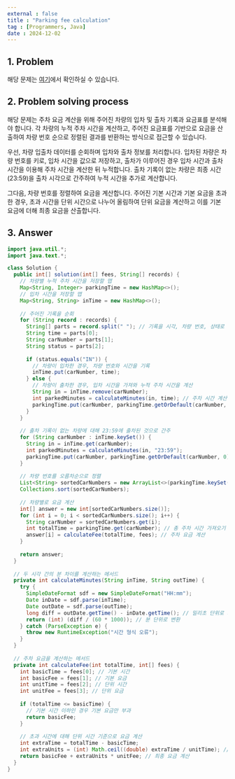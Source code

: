 ```yaml
---
external : false
title : "Parking fee calculation"
tag : [Programmers, Java]
date : 2024-12-02
---
```


## 1. Problem

해당 문제는 [여기](https://school.programmers.co.kr/learn/courses/30/lessons/92341)에서 확인하실 수 있습니다.

## 2. Problem solving process

해당 문제는 주차 요금 계산을 위해 주어진 차량의 입차 및 출차 기록과 요금표를 분석해야 합니다. 각 차량의 누적 주차 시간을 계산하고, 주어진 요금표를 기반으로 요금을 산출하여 차량 번호 순으로 정렬된 결과를 반환하는 방식으로 접근할 수 있습니다.

우선, 차량 입출차 데이터를 순회하며 입차와 출차 정보를 처리합니다. 입차된 차량은 차량 번호를 키로, 입차 시간을 값으로 저장하고, 출차가 이루어진 경우 입차 시간과 출차 시간을 이용해 주차 시간을 계산한 뒤 누적합니다. 출차 기록이 없는 차량은 최종 시간(23:59)을 출차 시각으로 간주하여 누적 시간을 추가로 계산합니다.

그다음, 차량 번호를 정렬하여 요금을 계산합니다. 주어진 기본 시간과 기본 요금을 초과한 경우, 초과 시간을 단위 시간으로 나누어 올림하여 단위 요금을 계산하고 이를 기본 요금에 더해 최종 요금을 산출합니다.

## 3. Answer

```java
import java.util.*;
import java.text.*;

class Solution {
  public int[] solution(int[] fees, String[] records) {
    // 차량별 누적 주차 시간을 저장할 맵
    Map<String, Integer> parkingTime = new HashMap<>();
    // 입차 시간을 저장할 맵
    Map<String, String> inTime = new HashMap<>();
    
    // 주어진 기록을 순회
    for (String record : records) {
      String[] parts = record.split(" "); // 기록을 시각, 차량 번호, 상태로 분리
      String time = parts[0];
      String carNumber = parts[1];
      String status = parts[2];
      
      if (status.equals("IN")) {
        // 차량이 입차한 경우, 차량 번호와 시간을 기록
        inTime.put(carNumber, time);
      } else {
        // 차량이 출차한 경우, 입차 시간을 가져와 누적 주차 시간을 계산
        String in = inTime.remove(carNumber);
        int parkedMinutes = calculateMinutes(in, time); // 주차 시간 계산
        parkingTime.put(carNumber, parkingTime.getOrDefault(carNumber, 0) + parkedMinutes);
      }
    }
    
    // 출차 기록이 없는 차량에 대해 23:59에 출차된 것으로 간주
    for (String carNumber : inTime.keySet()) {
      String in = inTime.get(carNumber);
      int parkedMinutes = calculateMinutes(in, "23:59");
      parkingTime.put(carNumber, parkingTime.getOrDefault(carNumber, 0) + parkedMinutes);
    }
    
    // 차량 번호를 오름차순으로 정렬
    List<String> sortedCarNumbers = new ArrayList<>(parkingTime.keySet());
    Collections.sort(sortedCarNumbers);
    
    // 차량별로 요금 계산
    int[] answer = new int[sortedCarNumbers.size()];
    for (int i = 0; i < sortedCarNumbers.size(); i++) {
      String carNumber = sortedCarNumbers.get(i);
      int totalTime = parkingTime.get(carNumber); // 총 주차 시간 가져오기
      answer[i] = calculateFee(totalTime, fees); // 주차 요금 계산
    }
    
    return answer;
  }
  
  // 두 시각 간의 분 차이를 계산하는 메서드
  private int calculateMinutes(String inTime, String outTime) {
    try {
      SimpleDateFormat sdf = new SimpleDateFormat("HH:mm");
      Date inDate = sdf.parse(inTime);
      Date outDate = sdf.parse(outTime);
      long diff = outDate.getTime() - inDate.getTime(); // 밀리초 단위로 차이 계산
      return (int) (diff / (60 * 1000)); // 분 단위로 변환
    } catch (ParseException e) {
      throw new RuntimeException("시간 형식 오류");
    }
  }
  
  // 주차 요금을 계산하는 메서드
  private int calculateFee(int totalTime, int[] fees) {
    int basicTime = fees[0]; // 기본 시간
    int basicFee = fees[1]; // 기본 요금
    int unitTime = fees[2]; // 단위 시간
    int unitFee = fees[3]; // 단위 요금
    
    if (totalTime <= basicTime) {
      // 기본 시간 이하인 경우 기본 요금만 부과
      return basicFee;
    }
    
    // 초과 시간에 대해 단위 시간 기준으로 요금 계산
    int extraTime = totalTime - basicTime;
    int extraUnits = (int) Math.ceil((double) extraTime / unitTime); // 올림 처리
    return basicFee + extraUnits * unitFee; // 최종 요금 계산
  }
}
```
